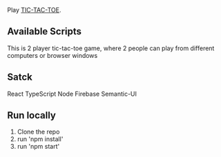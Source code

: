 Play [TIC-TAC-TOE](https://tictac-ef8e4.web.app/).

## Available Scripts

This is 2 player tic-tac-toe game, where 2 people can play from different computers or browser windows

## Satck

React
TypeScript
Node
Firebase
Semantic-UI


## Run locally

1. Clone the repo
2. run 'npm install'
3. run 'npm start'